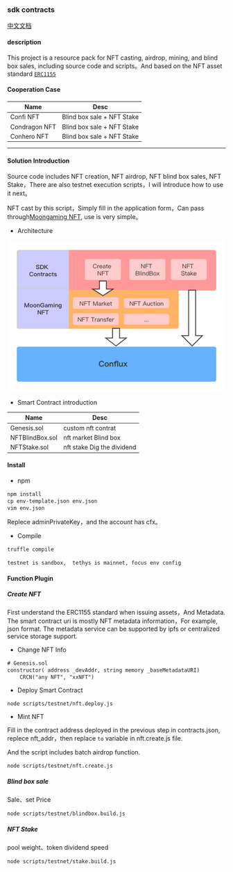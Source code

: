 ### sdk contracts

[中文文档](https://github.com/moongaminglib/columbus-sdk-contracts)

#### description

This project is a resource pack for NFT casting, airdrop, mining, and blind box sales, including source code and scripts。And based on the NFT asset standard [`ERC1155`](https://github.com/ethereum/EIPs/blob/master/EIPS/eip-1155.md)


#### Cooperation Case

| Name | Desc |
| --- | --- |
| Confi NFT | Blind box sale + NFT Stake |
| Condragon NFT | Blind box sale + NFT Stake |
| Conhero NFT | Blind box sale + NFT Stake |

---
#### Solution Introduction

Source code includes NFT creation, NFT airdrop, NFT blind box sales, NFT Stake，There are also testnet execution scripts，I will introduce how to use it next。

NFT cast by this script，Simply fill in the application form，Can pass through[Moongaming NFT](https://moonswap.fi/nft), use is very simple。

- Architecture

![image](/assets/sdk_architecture_en.png)

- Smart Contract introduction

| Name | Desc |
| --- | --- |
| Genesis.sol | custom nft contrat |
| NFTBlindBox.sol | nft market Blind box |
| NFTStake.sol | nft stake Dig the dividend |

#### Install

- npm
```
npm install
cp env-template.json env.json
vim env.json
```
Replece adminPrivateKey，and the account has cfx。

- Compile

```
truffle compile
```

`testnet is sandbox,  tethys is mainnet, focus env config`

#### Function Plugin

##### Create NFT

First understand the ERC1155 standard when issuing assets，And Metadata.
The smart contract uri is mostly NFT metadata information，For example, json format.
The metadata service can be supported by ipfs or centralized service storage support.

- Change NFT Info

```
# Genesis.sol
constructor( address _devAddr, string memory _baseMetadataURI)
    CRCN("any NFT", "xxNFT")
```

- Deploy Smart Contract

```
node scripts/testnet/nft.deploy.js
```

- Mint NFT

Fill in the contract address deployed in the previous step in contracts.json, replece nft_addr，then replace `to` variable  in nft.create.js file.

And the script includes batch airdrop function.

```
node scripts/testnet/nft.create.js
```

##### Blind box sale

Sale、set Price

```
node scripts/testnet/blindbox.build.js
```

##### NFT Stake

pool weight、token dividend speed

```
node scripts/testnet/stake.build.js
```
